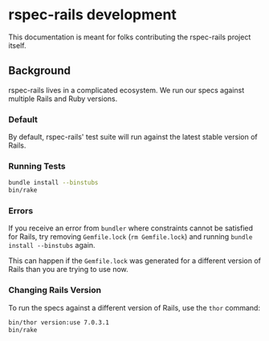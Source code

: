 # rspec-rails development

This documentation is meant for folks contributing the rspec-rails project
itself.

## Background

rspec-rails lives in a complicated ecosystem. We run our specs against multiple
Rails and Ruby versions.

### Default

By default, rspec-rails' test suite will run against the latest stable version
of Rails.

### Running Tests

```bash
bundle install --binstubs
bin/rake
```

### Errors

If you receive an error from `bundler` where constraints cannot be satisfied
for Rails, try removing `Gemfile.lock` (`rm Gemfile.lock`) and running `bundle
install --binstubs` again.

This can happen if the `Gemfile.lock` was generated for a different version of
Rails than you are trying to use now.

### Changing Rails Version

To run the specs against a different version of Rails, use the `thor` command:

```bash
bin/thor version:use 7.0.3.1
bin/rake
```
